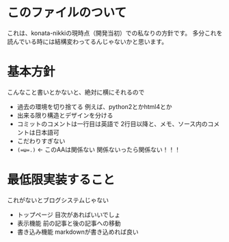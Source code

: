 # このファイルのついて
これは、konata-nikkiの現時点（開発当初）での私なりの方針です。
多分これを読んでいる時には結構変わってるんじゃないかと思います。

# 基本方針
こんなこと書いとかないと、絶対に横にそれるので
- 過去の環境を切り捨てる
	例えば、python2とかhtml4とか
- 出来る限り構造とデザインを分ける
- コミットのコメントは一行目は英語で
	2行目以降と、メモ、ソース内のコメントは日本語可
- こだわりすぎない
- `(=ω=.)` <- このAAは関係ない
	関係ないったら関係ない！！！



# 最低限実装すること
これがないとブログシステムじゃない
- トップページ
	目次があればいいでしょ
- 表示機能
	前の記事と後の記事への移動
- 書き込み機能
	markdownが書き込めれば良い

